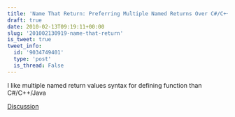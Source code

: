 ```yaml
---
title: 'Name That Return: Preferring Multiple Named Returns Over C#/C++/Java'
draft: true
date: 2010-02-13T09:19:11+00:00
slug: '201002130919-name-that-return'
is_tweet: true
tweet_info:
  id: '9034749401'
  type: 'post'
  is_thread: False
---
```




I like multiple named return values syntax for defining function than C#/C++/Java

[Discussion](https://x.com/sytelus/status/9034749401)
